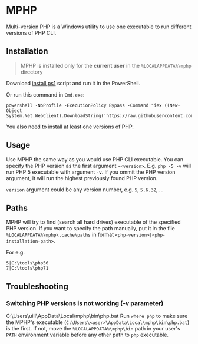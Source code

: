 # MPHP

Multi-version PHP is a Windows utility to use one executable to run different versions of PHP CLI.

## Installation

> MPHP is installed only for the **current user** in the `%LOCALAPPDATA%\mphp` directory

Download [install.ps1](https://github.com/uiii/mphp/blob/master/install.ps1) script and run it in the PowerShell.

Or run this command in `Cmd.exe`:
```
powershell -NoProfile -ExecutionPolicy Bypass -Command "iex ((New-Object System.Net.WebClient).DownloadString('https://raw.githubusercontent.com/uiii/mphp/master/install.ps1'))"
```

You also need to install at least one versions of PHP.

## Usage

Use MPHP the same way as you would use PHP CLI executable.
You can specify the PHP version as the first argument `-<version>`.
E.g. `php -5 -v` will run PHP 5 executable with argument `-v`.
If you ommit the PHP version argument, it will run the highest previously found PHP version.

`version` argument could be any version number, e.g. `5`, `5.6.32`, ...

## Paths

MPHP will try to find (search all hard drives) executable of the specified PHP version.
If you want to specify the path manually, put it in the file `%LOCALAPPDATA%\mphp\.cache\paths` in format `<php-version>|<php-installation-path>`.

For e.g.
```
5|C:\tools\php56
7|C:\tools\php71
```

## Troubleshooting

### Switching PHP versions is not working (-v parameter)
C:\Users\uiii\AppData\Local\mphp\bin\php.bat
Run `where php` to make sure the MPHP's executable (`C:\Users\<user>\AppData\Local\mphp\bin\php.bat`) is the first. If not, move the `%LOCALAPPDATA%\mphp\bin` path in your user's `PATH` environment variable before any other path to `php` executable.